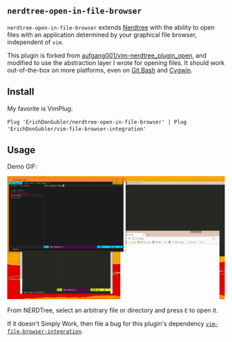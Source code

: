## `nerdtree-open-in-file-browser`

`nerdtree-open-in-file-browser` extends [Nerdtree](https://github.com/scrooloose/nerdtree) with the ability to open files with an application determined by your graphical file browser, independent of `vim`.

This plugin is forked from [aufgang001/vim-nerdtree_plugin_open](https://github.com/aufgang001/vim-nerdtree_plugin_open), and modified to use the abstraction layer I wrote for opening files. It should work out-of-the-box on more platforms, even on [Git Bash](https://git-scm.com/downloads) and [Cygwin](https://www.cygwin.com/).

## Install

My favorite is VimPlug:

```
Plug 'ErichDonGubler/nerdtree-open-in-file-browser' | Plug 'ErichDonGubler/vim-file-browser-integration'
```

## Usage

Demo GIF:

![](demo.gif)

From NERDTree, select an arbitrary file or directory and press `E` to open it.

If it doesn't Simply Work, then file a bug for this plugin's dependency [`vim-file-browser-integration`](https://github.com/erichdongubler/vim-file-browser-integration).

